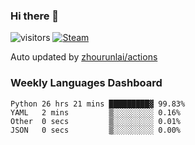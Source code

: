### Hi there 👋

![visitors](https://visitor-badge.glitch.me/badge?page_id=zhourunlai)
[![Steam](https://img.shields.io/badge/dynamic/json?label=Steam&query=%24.data.totalSubs&url=https%3A%2F%2Fapi.spencerwoo.com%2Fsubstats%2F%3Fsource%3DsteamGames%26queryKey%3D76561198285156854&suffix=%20Games&logo=steam&labelColor=134375&color=0b1a37&longCache=true)](http://steamcommunity.com/profiles/76561198285156854)

Auto updated by <a href="https://github.com/zhourunlai/zhourunlai/actions" target="_blank">zhourunlai/actions</a>

### Weekly Languages Dashboard

<!--PART:wakatime-->
```text
Python 26 hrs 21 mins █████████▓ 99.83%
YAML   2 mins         ▒░░░░░░░░░ 0.16%
Other  0 secs         ▒░░░░░░░░░ 0.01%
JSON   0 secs         ▒░░░░░░░░░ 0.00%
```
<!--PART:wakatime-->
